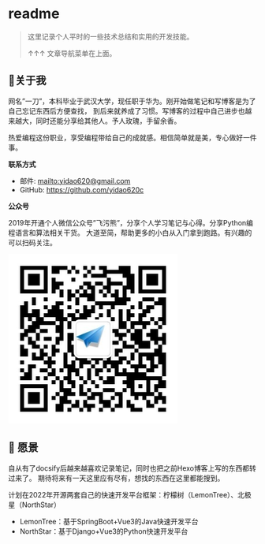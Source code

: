 # readme

> 这里记录个人平时的一些技术总结和实用的开发技能。
> 
> ↑↑↑ 文章导航菜单在上面。

## 📣关于我

网名”一刀”，本科毕业于武汉大学，现任职于华为。刚开始做笔记和写博客是为了自己忘记东西后方便查找，
到后来就养成了习惯。写博客的过程中自己进步也越来越大，同时还能分享给其他人。予人玫瑰，手留余香。

热爱编程这份职业，享受编程带给自己的成就感。相信简单就是美，专心做好一件事。

**联系方式**

* 邮件: <mailto:yidao620@gmail.com>
* GitHub: <https://github.com/yidao620c>

**公众号**

2019年开通个人微信公众号”飞污熊”，分享个人学习笔记与心得。分享Python编程语言和算法相关干货。
大道至简，帮助更多的小白从入门拿到跑路。有兴趣的可以扫码关注。

![img.png](homepage/images/wuxiong.png) 

## 🔖 愿景

自从有了docsify后越来越喜欢记录笔记，同时也把之前Hexo博客上写的东西都转过来了。
期待将来有一天这里应有尽有，想找的东西在这里都能搜到。

计划在2022年开源两套自己的快速开发平台框架：柠檬树（LemonTree）、北极星（NorthStar）

* LemonTree：基于SpringBoot+Vue3的Java快速开发平台
* NorthStar：基于Django+Vue3的Python快速开发平台


